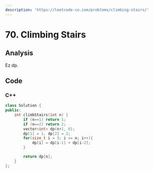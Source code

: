 ```yaml
---
description: 'https://leetcode-cn.com/problems/climbing-stairs/'
---
```


# 70. Climbing Stairs

## Analysis

Ez dp.

## Code

### C++ 

```cpp
class Solution {
public:
    int climbStairs(int n) {
        if (n==1) return 1;
        if (n==2) return 2;
        vector<int> dp(n+1, 0);
        dp[1] = 1, dp[2] = 2;
        for(size_t i = 3; i <= n; i++){
            dp[i] = dp[i-1] + dp[i-2];
        }

        return dp[n];
    }
};
```

